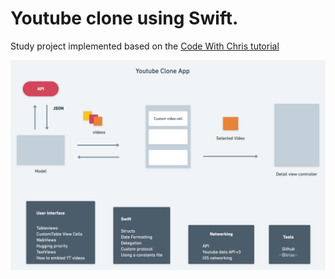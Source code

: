 #  Youtube clone using Swift. 



Study project implemented based on the [Code With Chris tutorial](https://www.youtube.com/c/CodeWithChris/)

![YoutubeApp](YouTubeApp.png)

